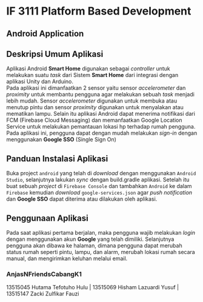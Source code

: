 # IF 3111 Platform Based Development
## Android Application

## Deskripsi Umum Aplikasi
Aplikasi Android **Smart Home** digunakan sebagai *controller* untuk melakukan suatu *task* dari Sistem **Smart Home** dari integrasi dengan aplikasi Unity dan Arduino. 
<br />
Pada aplikasi ini dimanfaatkan 2 sensor yaitu sensor *accelerometer* dan *proximity* untuk membantu pengguna agar melakukan sebuah *task* menjadi lebih mudah. Sensor *accelerometer* digunakan untuk membuka atau menutup pintu dan sensor *proximity* digunakan untuk menyalakan atau mematikan lampu. Selain itu aplikasi Android dapat menerima notifikasi dari FCM (Firebase Cloud Messaging) dan memanfaatkan Google Location Service untuk melakukan pemantauan lokasi hp terhadap rumah pengguna.
<br />
Pada aplikasi ini, pengguna dapat dengan mudah melakukan *sign-in* dengan menggunakan **Google SSO** (Single Sign On)

## Panduan Instalasi Aplikasi
Buka project `android` yang telah di *download* dengan menggunakan `Android Studio`, selanjutnya lakukan *sync* dengan build.gradle aplikasi. Setelah itu buat sebuah *project* di `Firebase Console` dan tambahkan `Android` ke dalam `Firebase` kemudian *download* `google-services.json` agar *push notification* dan **Google SSO** dapat diterima atau dilakukan oleh aplikasi.

## Penggunaan Aplikasi
Pada saat aplikasi pertama berjalan, maka pengguna wajib melakukan *login* dengan menggunakan akun **Google** yang telah dimiliki. Selanjutnya pengguna akan dibawa ke halaman, dimana pengguna dapat merubah status rumah seperti pintu, lampu, dan alarm, merubah lokasi rumah secara manual, dan mengirimkan keluhan melalui email.

### AnjasNFriendsCabangK1
13515045 Hutama Tefotuho Hulu | 13515069 Hisham Lazuardi Yusuf | 13515147 Zacki Zulfikar Fauzi
